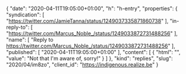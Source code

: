 {
  "date": "2020-04-11T19:05:00+01:00",
  "h": "h-entry",
  "properties": {
    "syndication": [
      "https://twitter.com/JamieTanna/status/1249037335871860738"
    ],
    "in-reply-to": [
      "https://twitter.com/Marcus_Noble_/status/1249033872731488256"
    ],
    "name": [
      "Reply to https://twitter.com/Marcus_Noble_/status/1249033872731488256"
    ],
    "published": [
      "2020-04-11T19:05:00+01:00"
    ],
    "content": [
      {
        "html": "",
        "value": "Not that I'm aware of, sorry!"
      }
    ]
  },
  "kind": "replies",
  "slug": "2020/04/im8zo",
  "client_id": "https://indigenous.realize.be"
}
